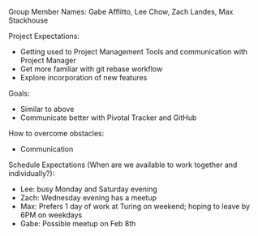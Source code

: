 Group Member Names: Gabe Afflitto, Lee Chow, Zach Landes, Max Stackhouse

Project Expectations:
- Getting used to Project Management Tools and communication with Project Manager
- Get more familiar with git rebase workflow
- Explore incorporation of new features

Goals:
- Similar to above
- Communicate better with Pivotal Tracker and GitHub

How to overcome obstacles:
- Communication

Schedule Expectations (When are we available to work together and individually?):
- Lee: busy Monday and Saturday evening
- Zach: Wednesday evening has a meetup
- Max: Prefers 1 day of work at Turing on weekend; hoping to leave by 6PM on weekdays
- Gabe: Possible meetup on Feb 8th
